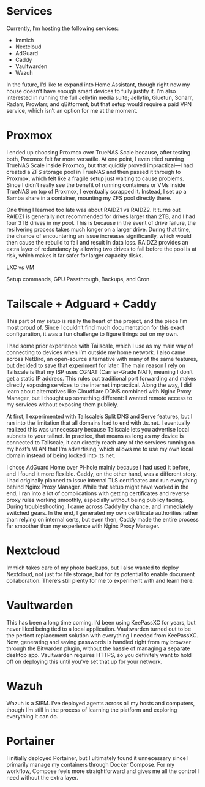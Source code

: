 # Services

Currently, I’m hosting the following services:

- Immich
- Nextcloud
- AdGuard
- Caddy
- Vaultwarden
- Wazuh

In the future, I’d like to expand into Home Assistant, though right now my house doesn’t have enough smart devices to fully justify it. I’m also interested in running the full Jellyfin media suite; Jellyfin, Gluetun, Sonarr, Radarr, Prowlarr, and qBittorrent, but that setup would require a paid VPN service, which isn’t an option for me at the moment.

# Proxmox

I ended up choosing Proxmox over TrueNAS Scale because, after testing both, Proxmox felt far more versatile. At one point, I even tried running TrueNAS Scale inside Proxmox, but that quickly proved impractical—I had created a ZFS storage pool in TrueNAS and then passed it through to Proxmox, which felt like a fragile setup just waiting to cause problems. Since I didn’t really see the benefit of running containers or VMs inside TrueNAS on top of Proxmox, I eventually scrapped it. Instead, I set up a Samba share in a container, mounting my ZFS pool directly there.

One thing I learned too late was about RAIDZ1 vs RAIDZ2. It turns out RAIDZ1 is generally not recommended for drives larger than 2TB, and I had four 3TB drives in my pool. This is because in the event of drive failure, the resilvering process takes much longer on a larger drive. During that time, the chance of encountering an issue increases significantly, which would then cause the rebuild to fail and result in data loss. RAIDZ2 provides an extra layer of redundancy by allowing two drives to fail before the pool is at risk, which makes it far safer for larger capacity disks.

LXC vs VM

Setup commands, GPU Passthrough, Backups, and Cron

#

# Tailscale + Adguard + Caddy

This part of my setup is really the heart of the project, and the piece I’m most proud of. Since I couldn’t find much documentation for this exact configuration, it was a fun challenge to figure things out on my own.

I had some prior experience with Tailscale, which I use as my main way of connecting to devices when I’m outside my home network. I also came across NetBird, an open-source alternative with many of the same features, but decided to save that experiment for later. The main reason I rely on Tailscale is that my ISP uses CGNAT (Carrier-Grade NAT), meaning I don’t get a static IP address. This rules out traditional port forwarding and makes directly exposing services to the internet impractical. Along the way, I did learn about alternatives like Cloudflare DDNS combined with Nginx Proxy Manager, but I thought up something different: I wanted remote access to my services without exposing them publicly.

At first, I experimented with Tailscale’s Split DNS and Serve features, but I ran into the limitation that all domains had to end with .ts.net. I eventually realized this was unnecessary because Tailscale lets you advertise local subnets to your tailnet. In practice, that means as long as my device is connected to Tailscale, it can directly reach any of the services running on my host’s VLAN that I'm advertising, which allows me to use my own local domain instead of being locked into .ts.net.

I chose AdGuard Home over Pi-hole mainly because I had used it before, and I found it more flexible. Caddy, on the other hand, was a different story. I had originally planned to issue internal TLS certificates and run everything behind Nginx Proxy Manager. While that setup might have worked in the end, I ran into a lot of complications with getting certificates and reverse proxy rules working smoothly, especially without being publicy facing. During troubleshooting, I came across Caddy by chance, and immediately switched gears. In the end, I generated my own certificate authorities rather than relying on internal certs, but even then, Caddy made the entire process far smoother than my experience with Nginx Proxy Manager.

#

# Nextcloud

Immich takes care of my photo backups, but I also wanted to deploy Nextcloud, not just for file storage, but for its potential to enable document collaboration. There’s still plenty for me to experiment with and learn here.

#

# Vaultwarden

This has been a long time coming. I’d been using KeePassXC for years, but never liked being tied to a local application. Vaultwarden turned out to be the perfect replacement solution with everything I needed from KeePassXC. Now, generating and saving passwords is handled right from my browser through the Bitwarden plugin, without the hassle of managing a separate desktop app. Vaultwarden requires HTTPS, so you definitely want to hold off on deploying this until you've set that up for your network.

#

# Wazuh

Wazuh is a SIEM. I’ve deployed agents across all my hosts and computers, though I’m still in the process of learning the platform and exploring everything it can do.

#

# Portainer

I initially deployed Portainer, but I ultimately found it unnecessary since I primarily manage my containers through Docker Compose. For my workflow, Compose feels more straightforward and gives me all the control I need without the extra layer.
